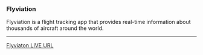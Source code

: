 ### Flyviation

Flyviation is a flight tracking app that provides real-time information about thousands of aircraft around the world.

---

[Flyviaton LIVE URL](https://flyviation.netlify.app)

